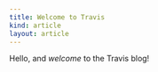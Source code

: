 ```yaml
---
title: Welcome to Travis
kind: article
layout: article
---
```


Hello, and _welcome_ to the Travis blog!
